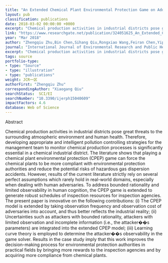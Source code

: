 ```yaml
---
title: "An Extended Chemical Plant Environmental Protection Game on Addressing Uncertainties of Human Adversaries"
layout: pub
classification: publications
date: 2018-03-02 00:00:00 +0000
excerpt: "Chemical production activities in industrial districts pose great threats to the surrounding atmospheric environment and human health. Therefore, developing appropriate and intelligent pollution controlling strategies for the management team to monitor chemical production processes is significantly essential in a chemical industrial district. The l..."
link: "https://www.researchgate.net/publication/324051625_An_Extended_Chemical_Plant_Environmental_Protection_Game_on_Addressing_Uncertainties_of_Human_Adversaries"
year: "Mar 2018"
author: "Zhengqiu Zhu,Bin Chen,Sihang Qiu,Rongxiao Wang,Feiran Chen,Yiping Wang,Xiaogang Qiu,"
journal: "International Journal of Environmental Research and Public Health (IJERPH)"
excerpt: "Chemical production activities in industrial districts pose great threats to the surrounding atmospheric environment and human health. Therefore, developing appropriate and intelligent pollution controlling strategies for the management team to monitor chemical production processes is significantly essential in a chemical industrial district. The l..."
tags: source
portfolio-type: 
- type: "Source"
- type: "illustration"
- type: "publications"
weight: JCR一区
authorFirst: "Zhengqiu Zhu"
correspondingAuthor: "Xiaogang Qiu"
searchStatus:  SCI/EI
searchNumber: "10.3390/ijerph15040609"
impactFactors: 4.6
database: Web of Science
---
```

Abstract

Chemical production activities in industrial districts pose great threats to the surrounding atmospheric environment and human health. Therefore, developing appropriate and intelligent pollution controlling strategies for the management team to monitor chemical production processes is significantly essential in a chemical industrial district. The literature shows that playing a chemical plant environmental protection (CPEP) game can force the chemical plants to be more compliant with environmental protection authorities and reduce the potential risks of hazardous gas dispersion accidents. However, results of the current literature strictly rely on several perfect assumptions which rarely hold in real-world domains, especially when dealing with human adversaries. To address bounded rationality and limited observability in human cognition, the CPEP game is extended to generate robust schedules of inspection resources for inspection agencies. The present paper is innovative on the following contributions: (i) The CPEP model is extended by taking observation frequency and observation cost of adversaries into account, and thus better reflects the industrial reality; (ii) Uncertainties such as attackers with bounded rationality, attackers with limited observation and incomplete information (i.e., the attacker��s parameters) are integrated into the extended CPEP model; (iii) Learning curve theory is employed to determine the attacker��s observability in the game solver. Results in the case study imply that this work improves the decision-making process for environmental protection authorities in practical fields by bringing more rewards to the inspection agencies and by acquiring more compliance from chemical plants.